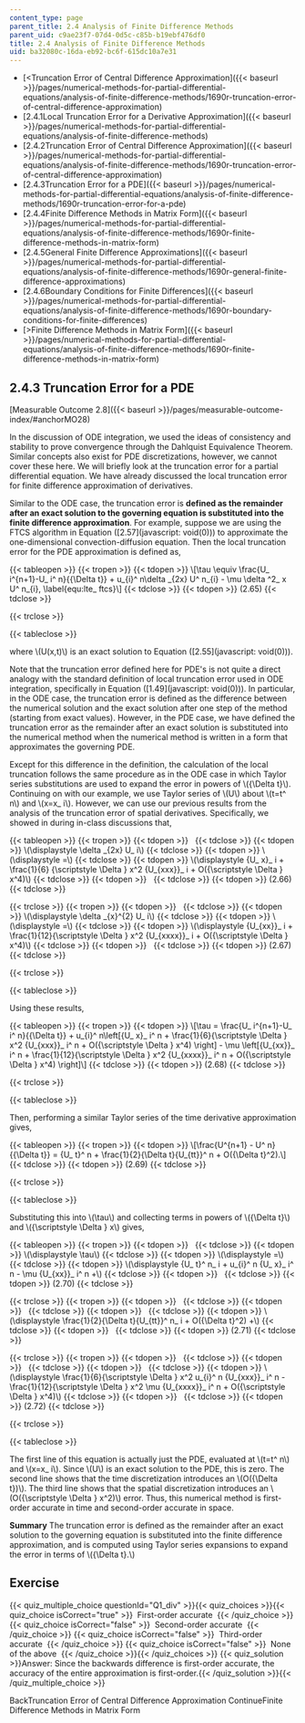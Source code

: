 ```yaml
---
content_type: page
parent_title: 2.4 Analysis of Finite Difference Methods
parent_uid: c9ae23f7-07d4-0d5c-c85b-b19ebf476df0
title: 2.4 Analysis of Finite Difference Methods
uid: ba32080c-16da-eb92-bc6f-615dc10a7e31
---
```


*   [<Truncation Error of Central Difference Approximation]({{< baseurl >}}/pages/numerical-methods-for-partial-differential-equations/analysis-of-finite-difference-methods/1690r-truncation-error-of-central-difference-approximation)
*   [2.4.1Local Truncation Error for a Derivative Approximation]({{< baseurl >}}/pages/numerical-methods-for-partial-differential-equations/analysis-of-finite-difference-methods)
*   [2.4.2Truncation Error of Central Difference Approximation]({{< baseurl >}}/pages/numerical-methods-for-partial-differential-equations/analysis-of-finite-difference-methods/1690r-truncation-error-of-central-difference-approximation)
*   [2.4.3Truncation Error for a PDE]({{< baseurl >}}/pages/numerical-methods-for-partial-differential-equations/analysis-of-finite-difference-methods/1690r-truncation-error-for-a-pde)
*   [2.4.4Finite Difference Methods in Matrix Form]({{< baseurl >}}/pages/numerical-methods-for-partial-differential-equations/analysis-of-finite-difference-methods/1690r-finite-difference-methods-in-matrix-form)
*   [2.4.5General Finite Difference Approximations]({{< baseurl >}}/pages/numerical-methods-for-partial-differential-equations/analysis-of-finite-difference-methods/1690r-general-finite-difference-approximations)
*   [2.4.6Boundary Conditions for Finite Differences]({{< baseurl >}}/pages/numerical-methods-for-partial-differential-equations/analysis-of-finite-difference-methods/1690r-boundary-conditions-for-finite-differences)
*   [\>Finite Difference Methods in Matrix Form]({{< baseurl >}}/pages/numerical-methods-for-partial-differential-equations/analysis-of-finite-difference-methods/1690r-finite-difference-methods-in-matrix-form)

2.4.3 Truncation Error for a PDE
--------------------------------

[Measurable Outcome 2.8]({{< baseurl >}}/pages/measurable-outcome-index/#anchorMO28)

In the discussion of ODE integration, we used the ideas of consistency and stability to prove convergence through the Dahlquist Equivalence Theorem. Similar concepts also exist for PDE discretizations, however, we cannot cover these here. We will briefly look at the truncation error for a partial differential equation. We have already discussed the local truncation error for finite difference approximation of derivatives.

Similar to the ODE case, the truncation error is **defined as the remainder after an exact solution to the governing equation is substituted into the finite difference approximation**. For example, suppose we are using the FTCS algorithm in Equation ([2.57](javascript: void(0))) to approximate the one-dimensional convection-diffusion equation. Then the local truncation error for the PDE approximation is defined as,

{{< tableopen >}}
{{< tropen >}}
{{< tdopen >}}
\\\[\\tau \\equiv \\frac{U\_ i^{n+1}-U\_ i^ n}{{\\Delta t}} + u\_{i}^ n\\delta \_{2x} U^ n\_{i} - \\mu \\delta ^2\_ x U^ n\_{i}, \\label{equ:lte\_ ftcs}\\\]
{{< tdclose >}}
{{< tdopen >}}
(2.65)
{{< tdclose >}}

{{< trclose >}}

{{< tableclose >}}

where \\(U(x,t)\\) is an exact solution to Equation ([2.55](javascript: void(0))).

Note that the truncation error defined here for PDE's is not quite a direct analogy with the standard definition of local truncation error used in ODE integration, specifically in Equation ([1.49](javascript: void(0))). In particular, in the ODE case, the truncation error is defined as the difference between the numerical solution and the exact solution after one step of the method (starting from exact values). However, in the PDE case, we have defined the truncation error as the remainder after an exact solution is substituted into the numerical method when the numerical method is written in a form that approximates the governing PDE.

Except for this difference in the definition, the calculation of the local truncation follows the same procedure as in the ODE case in which Taylor series substitutions are used to expand the error in powers of \\({\\Delta t}\\). Continuing on with our example, we use Taylor series of \\(U\\) about \\(t=t^ n\\) and \\(x=x\_ i\\). However, we can use our previous results from the analysis of the truncation error of spatial derivatives. Specifically, we showed in during in-class discussions that,

{{< tableopen >}}
{{< tropen >}}
{{< tdopen >}}
 
{{< tdclose >}}
{{< tdopen >}}
\\(\\displaystyle \\delta \_{2x} U\_ i\\)
{{< tdclose >}}
{{< tdopen >}}
\\(\\displaystyle =\\)
{{< tdclose >}}
{{< tdopen >}}
\\(\\displaystyle {U\_ x}\_ i + \\frac{1}{6} {\\scriptstyle \\Delta } x^2 {U\_{xxx}}\_ i + O({\\scriptstyle \\Delta } x^4)\\)
{{< tdclose >}}
{{< tdopen >}}
 
{{< tdclose >}}
{{< tdopen >}}
(2.66)
{{< tdclose >}}

{{< trclose >}}
{{< tropen >}}
{{< tdopen >}}
 
{{< tdclose >}}
{{< tdopen >}}
\\(\\displaystyle \\delta \_{x}^{2} U\_ i\\)
{{< tdclose >}}
{{< tdopen >}}
\\(\\displaystyle =\\)
{{< tdclose >}}
{{< tdopen >}}
\\(\\displaystyle {U\_{xx}}\_ i + \\frac{1}{12}{\\scriptstyle \\Delta } x^2 {U\_{xxxx}}\_ i + O({\\scriptstyle \\Delta } x^4)\\)
{{< tdclose >}}
{{< tdopen >}}
 
{{< tdclose >}}
{{< tdopen >}}
(2.67)
{{< tdclose >}}

{{< trclose >}}

{{< tableclose >}}

Using these results,

{{< tableopen >}}
{{< tropen >}}
{{< tdopen >}}
\\\[\\tau = \\frac{U\_ i^{n+1}-U\_ i^ n}{{\\Delta t}} + u\_{i}^ n\\left\[{U\_ x}\_ i^ n + \\frac{1}{6}{\\scriptstyle \\Delta } x^2 {U\_{xxx}}\_ i^ n + O({\\scriptstyle \\Delta } x^4) \\right\] - \\mu \\left\[{U\_{xx}}\_ i^ n + \\frac{1}{12}{\\scriptstyle \\Delta } x^2 {U\_{xxxx}}\_ i^ n + O({\\scriptstyle \\Delta } x^4) \\right\]\\\]
{{< tdclose >}}
{{< tdopen >}}
(2.68)
{{< tdclose >}}

{{< trclose >}}

{{< tableclose >}}

Then, performing a similar Taylor series of the time derivative approximation gives,

{{< tableopen >}}
{{< tropen >}}
{{< tdopen >}}
\\\[\\frac{U^{n+1} - U^ n}{{\\Delta t}} = {U\_ t}^ n + \\frac{1}{2}{\\Delta t}{U\_{tt}}^ n + O({\\Delta t}^2).\\\]
{{< tdclose >}}
{{< tdopen >}}
(2.69)
{{< tdclose >}}

{{< trclose >}}

{{< tableclose >}}

Substituting this into \\(\\tau\\) and collecting terms in powers of \\({\\Delta t}\\) and \\({\\scriptstyle \\Delta } x\\) gives,

{{< tableopen >}}
{{< tropen >}}
{{< tdopen >}}
 
{{< tdclose >}}
{{< tdopen >}}
\\(\\displaystyle \\tau\\)
{{< tdclose >}}
{{< tdopen >}}
\\(\\displaystyle =\\)
{{< tdclose >}}
{{< tdopen >}}
\\(\\displaystyle {U\_ t}^ n\_ i + u\_{i}^ n {U\_ x}\_ i^ n - \\mu {U\_{xx}}\_ i^ n +\\)
{{< tdclose >}}
{{< tdopen >}}
 
{{< tdclose >}}
{{< tdopen >}}
(2.70)
{{< tdclose >}}

{{< trclose >}}
{{< tropen >}}
{{< tdopen >}}
 
{{< tdclose >}}
{{< tdopen >}}
 
{{< tdclose >}}
{{< tdopen >}}
 
{{< tdclose >}}
{{< tdopen >}}
\\(\\displaystyle \\frac{1}{2}{\\Delta t}{U\_{tt}}^ n\_ i + O({\\Delta t}^2) +\\)
{{< tdclose >}}
{{< tdopen >}}
 
{{< tdclose >}}
{{< tdopen >}}
(2.71)
{{< tdclose >}}

{{< trclose >}}
{{< tropen >}}
{{< tdopen >}}
 
{{< tdclose >}}
{{< tdopen >}}
 
{{< tdclose >}}
{{< tdopen >}}
 
{{< tdclose >}}
{{< tdopen >}}
\\(\\displaystyle \\frac{1}{6}{\\scriptstyle \\Delta } x^2 u\_{i}^ n {U\_{xxx}}\_ i^ n - \\frac{1}{12}{\\scriptstyle \\Delta } x^2 \\mu {U\_{xxxx}}\_ i^ n + O({\\scriptstyle \\Delta } x^4)\\)
{{< tdclose >}}
{{< tdopen >}}
 
{{< tdclose >}}
{{< tdopen >}}
(2.72)
{{< tdclose >}}

{{< trclose >}}

{{< tableclose >}}

The first line of this equation is actually just the PDE, evaluated at \\(t=t^ n\\) and \\(x=x\_ i\\). Since \\(U\\) is an exact solution to the PDE, this is zero. The second line shows that the time discretization introduces an \\(O({\\Delta t})\\). The third line shows that the spatial discretization introduces an \\(O({\\scriptstyle \\Delta } x^2)\\) error. Thus, this numerical method is first-order accurate in time and second-order accurate in space.

**Summary** The truncation error is defined as the remainder after an exact solution to the governing equation is substituted into the finite difference approximation, and is computed using Taylor series expansions to expand the error in terms of \\({\\Delta t}.\\)

Exercise
--------

{{< quiz_multiple_choice questionId="Q1_div" >}}{{< quiz_choices >}}{{< quiz_choice isCorrect="true" >}}&nbsp; First-order accurate &nbsp;{{< /quiz_choice >}}
{{< quiz_choice isCorrect="false" >}}&nbsp; Second-order accurate &nbsp;{{< /quiz_choice >}}
{{< quiz_choice isCorrect="false" >}}&nbsp; Third-order accurate &nbsp;{{< /quiz_choice >}}
{{< quiz_choice isCorrect="false" >}}&nbsp; None of the above &nbsp;{{< /quiz_choice >}}{{< /quiz_choices >}}
{{< quiz_solution >}}Answer: Since the backwards difference is first-order accurate, the accuracy of the entire approximation is first-order.{{< /quiz_solution >}}{{< /quiz_multiple_choice >}}

BackTruncation Error of Central Difference Approximation ContinueFinite Difference Methods in Matrix Form